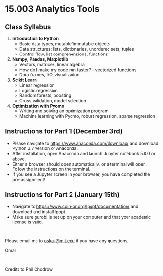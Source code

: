 # 15.003 Analytics Tools

## Class Syllabus

1. __Introduction to Python__
   - Basic data types, mutable/immutable objects
   - Data structures: lists, dictionaries, unordered sets, tuples
   - Control flow, list comprehensions, functions
1. __Numpy, Pandas, Matplotlib__
   - Vectors, matrices, linear algebra
   - How do I make my code run faster? – vectorized functions
   - Data frames, I/O, visualization
1. __Scikit Learn__
   - Linear regression
   - Logistic regression
   - Random forests, boosting
   - Cross validation, model selection
1. __Optimization with Pyomo__
   - Writing and solving an optimization program
   - Machine learning with Pyomo, robust regression, sparse regression


## Instructions for Part 1 (December 3rd)

- Please navigate to https://www.anaconda.com/download/ and download Python 3.7 version of Anaconda. 
- After installation, open Anaconda and launch Jupyter notebook 5.0.0 or above.
- Either a browser should open automatically, or a terminal will open. Follow the instructions on the terminal. 
- If you see a Jupyter screen in your browser, you have completed the pre-assignment!

## Instructions for Part 2 (January 15th)

- Navigate to https://www.coin-or.org/Ipopt/documentation/ and download and install Ipopt.
- Make sure gurobi is set up on your computer and that your academic license is valid.


<br />


Please email me to oskali@mit.edu if you have any questions.

Omar

<br />

Credits to Phil Chodrow
